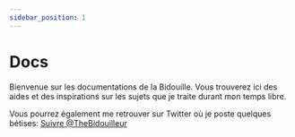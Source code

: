 ```yaml
---
sidebar_position: 1
---
```


# Docs 

Bienvenue sur les documentations de la Bidouille. 
Vous trouverez ici des aides et des inspirations sur les sujets que je traite durant mon temps libre.

Vous pourrez également me retrouver sur Twitter où je poste quelques bétises:
<a href="https://twitter.com/TheBidouilleur?ref_src=twsrc%5Etfw" class="twitter-follow-button" data-size="large" data-show-count="false">Suivre @TheBidouilleur</a><script async src="https://platform.twitter.com/widgets.js" charset="utf-8"></script>


